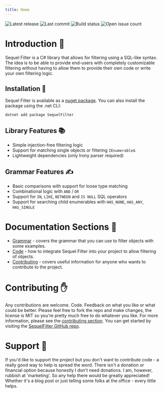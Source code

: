 ```yaml
---
title: Home
---
```

![Latest release](https://img.shields.io/github/v/release/mattwhitfield/SequelFilter?color=00A000) ![Last commit](https://img.shields.io/github/last-commit/mattwhitfield/SequelFilter?color=00A000) ![Build status](https://img.shields.io/github/actions/workflow/status/mattwhitfield/SequelFilter/CI.yml?branch=main) ![Open issue count](https://img.shields.io/github/issues/mattwhitfield/SequelFilter)

# Introduction 👀

Sequel Filter is a C# library that allows for filtering using a SQL-like syntax. The idea is to be able to provide end-users with completely customizable filtering without having to allow them to provide their own code or write your own filtering logic.

## Installation 💾

Sequel Filter is available as a [nuget package](https://www.nuget.org/packages/SequelFilter). You can also install the package using the .net CLI:

```
dotnet add package SequelFilter
```

## Library Features 📚

* Simple injection-free filtering logic
* Support for matching single objects or filtering `IEnumerable`s
* Lightweight dependencies (only Irony parser required)

## Grammar Features ✍

* Basic comparisons with support for loose type matching
* Combinational logic with `AND` / `OR`
* Support for `IN`, `LIKE`, `BETWEEN` and `IS NULL` SQL operators
* Support for searching child enumerables with `HAS_NONE`, `HAS_ANY`, `HAS_SINGLE`

# Documentation Sections 📖

* [Grammar](grammar.md) - covers the grammar that you can use to filter objects with some examples.
* [Code](code.md) - how to integrate Sequel Filter into your project to allow filtering of objects.
* [Contributing](contributing.md) - covers useful information for anyone who wants to contribute to the project.

# Contributing ✋

Any contributions are welcome. Code. Feedback on what you like or what could be better. Please feel free to fork the repo and make changes, the license is MIT so you're pretty much free to do whatever you like. For more information, please see the [contributing section](contributing.md). You can get started by visiting the [SequelFilter GitHub repo](https://github.com/mattwhitfield/SequelFilter).

# Support 🤝

If you'd like to support the project but you don't want to contribute code - a really good way to help is spread the word. There isn't a donation or financial option because honestly I don't need donations. I am, however, rubbish at 'marketing'. So any help there would be greatly appreciated! Whether it's a blog post or just telling some folks at the office - every little helps.
